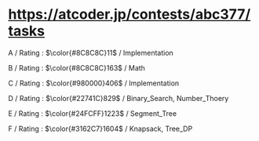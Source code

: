 # https://atcoder.jp/contests/abc377/tasks

A / Rating : $\color{#8C8C8C}11$ / Implementation

B / Rating : $\color{#8C8C8C}163$ / Math

C / Rating : $\color{#980000}406$ / Implementation

D / Rating : $\color{#22741C}829$ / Binary_Search, Number_Thoery

E / Rating : $\color{#24FCFF}1223$ / Segment_Tree

F / Rating : $\color{#3162C7}1604$ / Knapsack, Tree_DP
